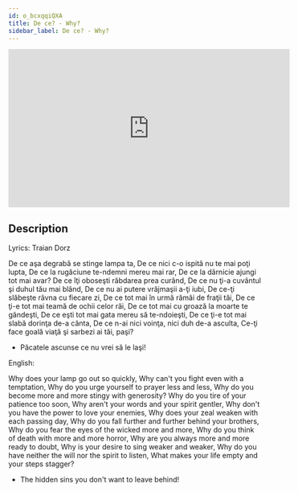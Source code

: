 ```yaml
---
id: o_bcxqqiQXA
title: De ce? - Why?
sidebar_label: De ce? - Why?
---
```


<iframe
  width="560"
  height="315"
  src="https://www.youtube.com/embed/o_bcxqqiQXA"
  title="YouTube video player"
  frameborder="0"
  allow="accelerometer; autoplay; clipboard-write; encrypted-media; gyroscope; picture-in-picture; web-share"
  referrerpolicy="strict-origin-when-cross-origin"
  allowfullscreen
></iframe>

## Description

Lyrics: Traian Dorz

De ce aşa degrabă se stinge lampa ta,
De ce nici c-o ispită nu te mai poţi lupta,
De ce la rugăciune te-ndemni mereu mai rar,
De ce la dărnicie ajungi tot mai avar?
De ce îţi oboseşti răbdarea prea curând,
De ce nu ţi-a cuvântul şi duhul tău mai blând,
De ce nu ai putere vrăjmaşii a-ţi iubi,
De ce-ţi slăbeşte râvna cu fiecare zi,
De ce tot mai în urmă rămâi de fraţii tăi,
De ce ţi-e tot mai teamă de ochii celor răi,
De ce tot mai cu groază la moarte te gândeşti,
De ce eşti tot mai gata mereu să te-ndoieşti,
De ce ţi-e tot mai slabă dorinţa de-a cânta,
De ce n-ai nici voinţa, nici duh de-a asculta,
Ce-ţi face goală viaţă şi sarbezi ai tăi, paşi?
- Păcatele ascunse ce nu vrei să le laşi!

English:

Why does your lamp go out so quickly,
Why can't you fight even with a temptation,
Why do you urge yourself to prayer less and less,
Why do you become more and more stingy with generosity?
Why do you tire of your patience too soon,
Why aren't your words and your spirit gentler,
Why don't you have the power to love your enemies,
Why does your zeal weaken with each passing day,
Why do you fall further and further behind your brothers,
Why do you fear the eyes of the wicked more and more,
Why do you think of death with more and more horror,
Why are you always more and more ready to doubt,
Why is your desire to sing weaker and weaker,
Why do you have neither the will nor the spirit to listen,
What makes your life empty and your steps stagger?
- The hidden sins you don't want to leave behind!
